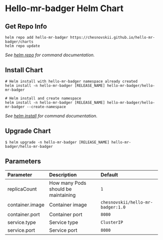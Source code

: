 # Hello-mr-badger Helm Chart

## Get Repo Info

```console
helm repo add hello-mr-badger https://chesnovskii.github.io/hello-mr-badger/charts
helm repo update
```

_See [helm repo](https://helm.sh/docs/helm/helm_repo/) for command documentation._

## Install Chart

```console
# Helm install with hello-mr-badger namespace already created
helm install -n hello-mr-badger [RELEASE_NAME] hello-mr-badger/hello-mr-badger

# Helm install and create namespace
helm install -n hello-mr-badger [RELEASE_NAME] hello-mr-badger/hello-mr-badger --create-namespace

```

_See [helm install](https://helm.sh/docs/helm/helm_install/) for command documentation._

## Upgrade Chart

```console
$ helm upgrade -n hello-mr-badger [RELEASE_NAME] hello-mr-badger/hello-mr-badger
```

## Parameters

| Parameter                                     | Description                                                                                                                                                                                                                                         | Default                                                                   |
| :-------------------------------------------- | :-------------------------------------------------------------------------------------------------------------------------------------------------------------------------------------------------------------------------------------------------- | :------------------------------------------------------------------------ |
| replicaCount                     | How many Pods should be maintaining                                                                                                                                                                                         | `1`                                            |
| container.image                  | Container image                                                                                                                                                                                               | `chesnovskii/hello-mr-badger:1.0`        |
| container.port                   | Container port                                                                                                                                                                                                | `8080`                                         |
| service.type                     | Service type                                                                                                                                                                                                | `ClusterIP`                                    |
| service.port                     |Service port                                                                                                                                                                                                | `8080`                                         |
